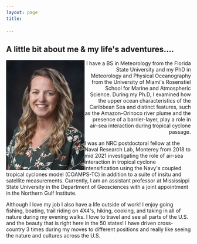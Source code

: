```yaml
---
layout: page
title: 

---
```


<h2> A little bit about me & my life's adventures.... </h2>

<img src="/img/photo_med.jpg" align="left"/>
 <div style="text-align: right;"> <p> I have a BS in Meteorology from the Florida State University and my PhD in Meteorology and Physical Oceanography from the University of Miami's Rosenstiel School for Marine and Atmospheric Science. During my Ph.D, I examined how the upper ocean characteristics of the Caribbean Sea and distinct features, such as the Amazon-Orinoco river plume and the presence of a barrier-layer, play a role in air-sea interaction during tropical cyclone passage. </div>I was an NRC postdoctoral fellow at the Naval Research Lab, Monterey from 2018 to mid 2021 investigating the role of  air-sea interaction in tropical cyclone intensification using the Navy's coupled tropical cyclones model (COAMPS-TC) in addition to a suite of insitu and satellite measurements. Currently, I am an assistant professor at Mississippi State University in the Department of Geosciences with a joint appointment in the Northern Gulf Institute.</p> 

<p>Although I love my job I also have a life outside of work! I enjoy going fishing, boating, trail riding on 4X4's, hiking, cooking, and taking in all of nature during my evening walks. I love to travel and see all parts of the U.S. and the beauty that is right here in the 50 states! I have driven cross-country 3 times during my moves to different positions and really like seeing the nature and cultures across the U.S.</p> </div>
